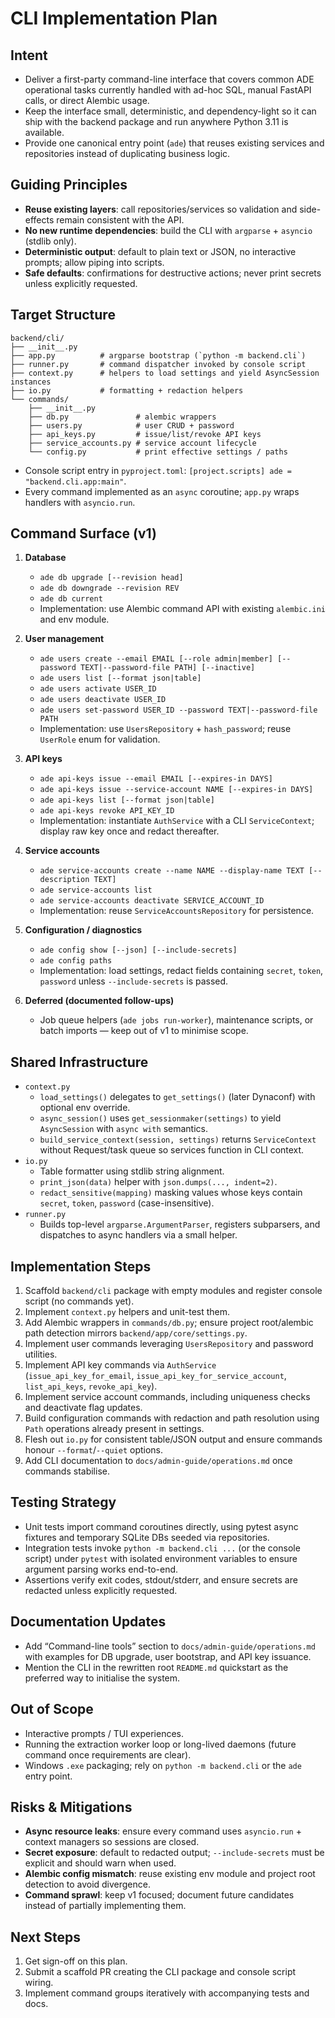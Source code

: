 # CLI Implementation Plan

## Intent
- Deliver a first-party command-line interface that covers common ADE operational tasks currently handled with ad-hoc SQL, manual FastAPI calls, or direct Alembic usage.
- Keep the interface small, deterministic, and dependency-light so it can ship with the backend package and run anywhere Python 3.11 is available.
- Provide one canonical entry point (`ade`) that reuses existing services and repositories instead of duplicating business logic.

## Guiding Principles
- **Reuse existing layers**: call repositories/services so validation and side-effects remain consistent with the API.
- **No new runtime dependencies**: build the CLI with `argparse` + `asyncio` (stdlib only).
- **Deterministic output**: default to plain text or JSON, no interactive prompts; allow piping into scripts.
- **Safe defaults**: confirmations for destructive actions; never print secrets unless explicitly requested.

## Target Structure
```
backend/cli/
├── __init__.py
├── app.py          # argparse bootstrap (`python -m backend.cli`)
├── runner.py       # command dispatcher invoked by console script
├── context.py      # helpers to load settings and yield AsyncSession instances
├── io.py           # formatting + redaction helpers
└── commands/
    ├── __init__.py
    ├── db.py               # alembic wrappers
    ├── users.py            # user CRUD + password
    ├── api_keys.py         # issue/list/revoke API keys
    ├── service_accounts.py # service account lifecycle
    └── config.py           # print effective settings / paths
```
- Console script entry in `pyproject.toml`: `[project.scripts] ade = "backend.cli.app:main"`.
- Every command implemented as an `async` coroutine; `app.py` wraps handlers with `asyncio.run`.

## Command Surface (v1)
1. **Database**
   - `ade db upgrade [--revision head]`
   - `ade db downgrade --revision REV`
   - `ade db current`
   - Implementation: use Alembic command API with existing `alembic.ini` and env module.

2. **User management**
   - `ade users create --email EMAIL [--role admin|member] [--password TEXT|--password-file PATH] [--inactive]`
   - `ade users list [--format json|table]`
   - `ade users activate USER_ID`
   - `ade users deactivate USER_ID`
   - `ade users set-password USER_ID --password TEXT|--password-file PATH`
   - Implementation: use `UsersRepository` + `hash_password`; reuse `UserRole` enum for validation.

3. **API keys**
   - `ade api-keys issue --email EMAIL [--expires-in DAYS]`
   - `ade api-keys issue --service-account NAME [--expires-in DAYS]`
   - `ade api-keys list [--format json|table]`
   - `ade api-keys revoke API_KEY_ID`
   - Implementation: instantiate `AuthService` with a CLI `ServiceContext`; display raw key once and redact thereafter.

4. **Service accounts**
   - `ade service-accounts create --name NAME --display-name TEXT [--description TEXT]`
   - `ade service-accounts list`
   - `ade service-accounts deactivate SERVICE_ACCOUNT_ID`
   - Implementation: reuse `ServiceAccountsRepository` for persistence.

5. **Configuration / diagnostics**
   - `ade config show [--json] [--include-secrets]`
   - `ade config paths`
   - Implementation: load settings, redact fields containing `secret`, `token`, `password` unless `--include-secrets` is passed.

6. **Deferred (documented follow-ups)**
   - Job queue helpers (`ade jobs run-worker`), maintenance scripts, or batch imports — keep out of v1 to minimise scope.

## Shared Infrastructure
- `context.py`
  - `load_settings()` delegates to `get_settings()` (later Dynaconf) with optional env override.
  - `async_session()` uses `get_sessionmaker(settings)` to yield `AsyncSession` with `async with` semantics.
  - `build_service_context(session, settings)` returns `ServiceContext` without Request/task queue so services function in CLI context.
- `io.py`
  - Table formatter using stdlib string alignment.
  - `print_json(data)` helper with `json.dumps(..., indent=2)`.
  - `redact_sensitive(mapping)` masking values whose keys contain `secret`, `token`, `password` (case-insensitive).
- `runner.py`
  - Builds top-level `argparse.ArgumentParser`, registers subparsers, and dispatches to async handlers via a small helper.

## Implementation Steps
1. Scaffold `backend/cli` package with empty modules and register console script (no commands yet).
2. Implement `context.py` helpers and unit-test them.
3. Add Alembic wrappers in `commands/db.py`; ensure project root/alembic path detection mirrors `backend/app/core/settings.py`.
4. Implement user commands leveraging `UsersRepository` and password utilities.
5. Implement API key commands via `AuthService` (`issue_api_key_for_email`, `issue_api_key_for_service_account`, `list_api_keys`, `revoke_api_key`).
6. Implement service account commands, including uniqueness checks and deactivate flag updates.
7. Build configuration commands with redaction and path resolution using `Path` operations already present in settings.
8. Flesh out `io.py` for consistent table/JSON output and ensure commands honour `--format`/`--quiet` options.
9. Add CLI documentation to `docs/admin-guide/operations.md` once commands stabilise.

## Testing Strategy
- Unit tests import command coroutines directly, using pytest async fixtures and temporary SQLite DBs seeded via repositories.
- Integration tests invoke `python -m backend.cli ...` (or the console script) under `pytest` with isolated environment variables to ensure argument parsing works end-to-end.
- Assertions verify exit codes, stdout/stderr, and ensure secrets are redacted unless explicitly requested.

## Documentation Updates
- Add “Command-line tools” section to `docs/admin-guide/operations.md` with examples for DB upgrade, user bootstrap, and API key issuance.
- Mention the CLI in the rewritten root `README.md` quickstart as the preferred way to initialise the system.

## Out of Scope
- Interactive prompts / TUI experiences.
- Running the extraction worker loop or long-lived daemons (future command once requirements are clear).
- Windows `.exe` packaging; rely on `python -m backend.cli` or the `ade` entry point.

## Risks & Mitigations
- **Async resource leaks**: ensure every command uses `asyncio.run` + context managers so sessions are closed.
- **Secret exposure**: default to redacted output; `--include-secrets` must be explicit and should warn when used.
- **Alembic config mismatch**: reuse existing env module and project root detection to avoid divergence.
- **Command sprawl**: keep v1 focused; document future candidates instead of partially implementing them.

## Next Steps
1. Get sign-off on this plan.
2. Submit a scaffold PR creating the CLI package and console script wiring.
3. Implement command groups iteratively with accompanying tests and docs.

